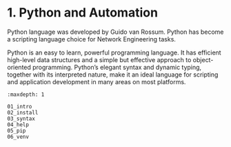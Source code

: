 # 1. Python and Automation

Python language was developed by Guido van Rossum. Python has become a scripting language choice for Network Engineering tasks.

Python is an easy to learn, powerful programming language. It has efficient high-level data structures and a simple but effective approach to object-oriented programming. Python’s elegant syntax and dynamic typing, together with its interpreted nature, make it an ideal language for scripting and application development in many areas on most platforms.

```{toctree}
:maxdepth: 1

01_intro
02_install
03_syntax
04_help
05_pip
06_venv
```
